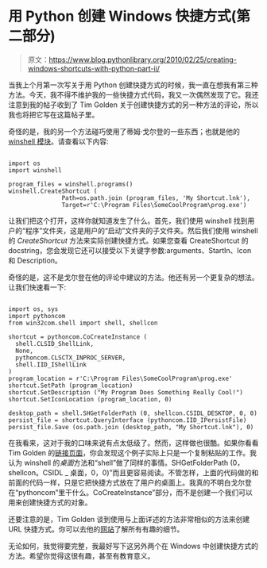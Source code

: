 # 用 Python 创建 Windows 快捷方式(第二部分)

> 原文：<https://www.blog.pythonlibrary.org/2010/02/25/creating-windows-shortcuts-with-python-part-ii/>

当我上个月第一次写关于用 Python 创建快捷方式的时候，我一直在想我有第三种方法。今天，我不得不维护我的一些快捷方式代码，我又一次偶然发现了它。我还注意到我的帖子收到了 Tim Golden 关于创建快捷方式的另一种方法的评论，所以我也将把它写在这篇帖子里。

奇怪的是，我的另一个方法碰巧使用了蒂姆·戈尔登的一些东西；也就是他的 [winshell 模块](http://timgolden.me.uk/python/winshell.html)。请查看以下内容:

```

import os
import winshell

program_files = winshell.programs()
winshell.CreateShortcut (
               Path=os.path.join (program_files, 'My Shortcut.lnk'),
               Target=r'C:\Program Files\SomeCoolProgram\prog.exe')

```

让我们把这个打开，这样你就知道发生了什么。首先，我们使用 winshell 找到用户的“程序”文件夹，这是用户的“启动”文件夹的子文件夹。然后我们使用 winshell 的 *CreateShortcut* 方法来实际创建快捷方式。如果您查看 CreateShortcut 的 docstring，您会发现它还可以接受以下关键字参数:arguments、StartIn、Icon 和 Description。

奇怪的是，这不是戈尔登在他的评论中建议的方法。他还有另一个更复杂的想法。让我们快速看一下:

```

import os, sys
import pythoncom
from win32com.shell import shell, shellcon

shortcut = pythoncom.CoCreateInstance (
  shell.CLSID_ShellLink,
  None,
  pythoncom.CLSCTX_INPROC_SERVER,
  shell.IID_IShellLink
)
program_location = r'C:\Program Files\SomeCoolProgram\prog.exe'
shortcut.SetPath (program_location)
shortcut.SetDescription ("My Program Does Something Really Cool!")
shortcut.SetIconLocation (program_location, 0)

desktop_path = shell.SHGetFolderPath (0, shellcon.CSIDL_DESKTOP, 0, 0)
persist_file = shortcut.QueryInterface (pythoncom.IID_IPersistFile)
persist_file.Save (os.path.join (desktop_path, "My Shortcut.lnk"), 0)

```

在我看来，这对于我的口味来说有点太低级了。然而，这样做也很酷。如果你看看 Tim Golden 的[链接页面](http://timgolden.me.uk/python/win32_how_do_i/create-a-shortcut.html)，你会发现这个例子实际上只是一个复制粘贴的工作。我认为 winshell 的*桌面*方法和“shell”做了同样的事情。SHGetFolderPath (0，shellcon。CSIDL _ 桌面，0，0)”而且更容易阅读。不管怎样，上面的代码做的和前面的代码一样，只是它把快捷方式放在了用户的桌面上。我真的不明白戈尔登在“pythoncom”里干什么。CoCreateInstance”部分，而不是创建一个我们可以用来创建快捷方式的对象。

还要注意的是，Tim Golden 谈到使用与上面详述的方法非常相似的方法来创建 URL 快捷方式。你可以去他的[网站](http://timgolden.me.uk/python/win32_how_do_i/create-a-url-shortcut.html)了解所有有趣的细节。

无论如何，我觉得要完整，我最好写下这另外两个在 Windows 中创建快捷方式的方法。希望你觉得这很有趣，甚至有教育意义。